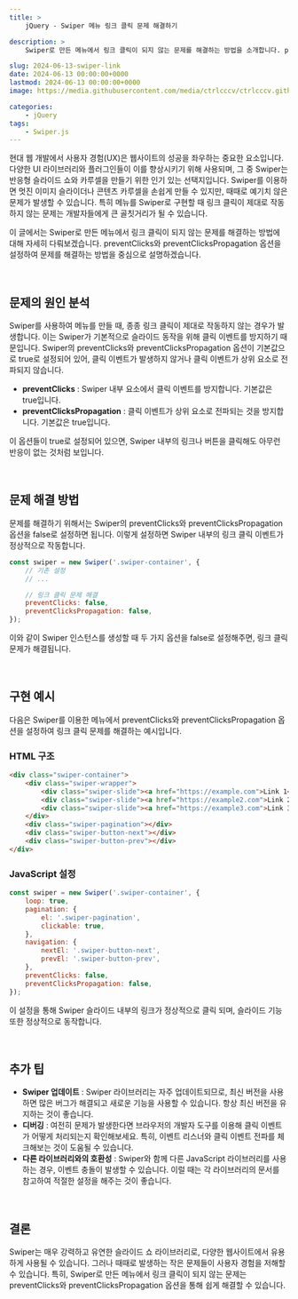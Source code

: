 ```yaml
---
title: >  
    jQuery - Swiper 메뉴 링크 클릭 문제 해결하기

description: >  
    Swiper로 만든 메뉴에서 링크 클릭이 되지 않는 문제를 해결하는 방법을 소개합니다. preventClicks와 preventClicksPropagation 옵션을 설정해 문제를 해결하고, 실제 구현 예시와 추가 팁을 제공합니다.

slug: 2024-06-13-swiper-link
date: 2024-06-13 00:00:00+0000
lastmod: 2024-06-13 00:00:00+0000
image: https://media.githubusercontent.com/media/ctrlcccv/ctrlcccv.github.io/master/assets/img/post/2024-06-13-swiper-link.webp

categories:
    - jQuery
tags:
    - Swiper.js
---
```


현대 웹 개발에서 사용자 경험(UX)은 웹사이트의 성공을 좌우하는 중요한 요소입니다. 다양한 UI 라이브러리와 플러그인들이 이를 향상시키기 위해 사용되며, 그 중 Swiper는 반응형 슬라이드 쇼와 카루셀을 만들기 위한 인기 있는 선택지입니다. Swiper를 이용하면 멋진 이미지 슬라이더나 콘텐츠 카루셀을 손쉽게 만들 수 있지만, 때때로 예기치 않은 문제가 발생할 수 있습니다. 특히 메뉴를 Swiper로 구현할 때 링크 클릭이 제대로 작동하지 않는 문제는 개발자들에게 큰 골칫거리가 될 수 있습니다.  

이 글에서는 Swiper로 만든 메뉴에서 링크 클릭이 되지 않는 문제를 해결하는 방법에 대해 자세히 다뤄보겠습니다. preventClicks와 preventClicksPropagation 옵션을 설정하여 문제를 해결하는 방법을 중심으로 설명하겠습니다.  


<ins class="adsbygoogle"
     style="display:block; text-align:center;"
     data-ad-layout="in-article"
     data-ad-format="fluid"
     data-ad-client="ca-pub-8535540836842352"
     data-ad-slot="2974559225"></ins>
<script>
     (adsbygoogle = window.adsbygoogle || []).push({});
</script>

<br>

## 문제의 원인 분석
Swiper를 사용하여 메뉴를 만들 때, 종종 링크 클릭이 제대로 작동하지 않는 경우가 발생합니다. 이는 Swiper가 기본적으로 슬라이드 동작을 위해 클릭 이벤트를 방지하기 때문입니다. Swiper의 preventClicks와 preventClicksPropagation 옵션이 기본값으로 true로 설정되어 있어, 클릭 이벤트가 발생하지 않거나 클릭 이벤트가 상위 요소로 전파되지 않습니다.  

- **preventClicks** : Swiper 내부 요소에서 클릭 이벤트를 방지합니다. 기본값은 true입니다.
- **preventClicksPropagation** : 클릭 이벤트가 상위 요소로 전파되는 것을 방지합니다. 기본값은 true입니다.

이 옵션들이 true로 설정되어 있으면, Swiper 내부의 링크나 버튼을 클릭해도 아무런 반응이 없는 것처럼 보입니다.  

<br>

## 문제 해결 방법

문제를 해결하기 위해서는 Swiper의 preventClicks와 preventClicksPropagation 옵션을 false로 설정하면 됩니다. 이렇게 설정하면 Swiper 내부의 링크 클릭 이벤트가 정상적으로 작동합니다.

```javascript
const swiper = new Swiper('.swiper-container', {
    // 기존 설정
    // ...

    // 링크 클릭 문제 해결
    preventClicks: false,
    preventClicksPropagation: false,
});
```
이와 같이 Swiper 인스턴스를 생성할 때 두 가지 옵션을 false로 설정해주면, 링크 클릭 문제가 해결됩니다.  

<br>

## 구현 예시

다음은 Swiper를 이용한 메뉴에서 preventClicks와 preventClicksPropagation 옵션을 설정하여 링크 클릭 문제를 해결하는 예시입니다.


<ins class="adsbygoogle"
     style="display:block; text-align:center;"
     data-ad-layout="in-article"
     data-ad-format="fluid"
     data-ad-client="ca-pub-8535540836842352"
     data-ad-slot="2974559225"></ins>
<script>
     (adsbygoogle = window.adsbygoogle || []).push({});
</script>

### HTML 구조

```html
<div class="swiper-container">
    <div class="swiper-wrapper">
        <div class="swiper-slide"><a href="https://example.com">Link 1</a></div>
        <div class="swiper-slide"><a href="https://example2.com">Link 2</a></div>
        <div class="swiper-slide"><a href="https://example3.com">Link 3</a></div>
    </div>
    <div class="swiper-pagination"></div>
    <div class="swiper-button-next"></div>
    <div class="swiper-button-prev"></div>
</div>
```

### JavaScript 설정

```javascript
const swiper = new Swiper('.swiper-container', {
    loop: true,
    pagination: {
        el: '.swiper-pagination',
        clickable: true,
    },
    navigation: {
        nextEl: '.swiper-button-next',
        prevEl: '.swiper-button-prev',
    },
    preventClicks: false,
    preventClicksPropagation: false,
});
```

이 설정을 통해 Swiper 슬라이드 내부의 링크가 정상적으로 클릭 되며, 슬라이드 기능 또한 정상적으로 동작합니다.  

<br>

## 추가 팁

- **Swiper 업데이트** : Swiper 라이브러리는 자주 업데이트되므로, 최신 버전을 사용하면 많은 버그가 해결되고 새로운 기능을 사용할 수 있습니다. 항상 최신 버전을 유지하는 것이 좋습니다.
- **디버깅** : 여전히 문제가 발생한다면 브라우저의 개발자 도구를 이용해 클릭 이벤트가 어떻게 처리되는지 확인해보세요. 특히, 이벤트 리스너와 클릭 이벤트 전파를 체크해보는 것이 도움될 수 있습니다.
- **다른 라이브러리와의 호환성** : Swiper와 함께 다른 JavaScript 라이브러리를 사용하는 경우, 이벤트 충돌이 발생할 수 있습니다. 이럴 때는 각 라이브러리의 문서를 참고하여 적절한 설정을 해주는 것이 좋습니다.  

<br>

## 결론

Swiper는 매우 강력하고 유연한 슬라이드 쇼 라이브러리로, 다양한 웹사이트에서 유용하게 사용될 수 있습니다. 그러나 때때로 발생하는 작은 문제들이 사용자 경험을 저해할 수 있습니다. 특히, Swiper로 만든 메뉴에서 링크 클릭이 되지 않는 문제는 preventClicks와 preventClicksPropagation 옵션을 통해 쉽게 해결할 수 있습니다.  